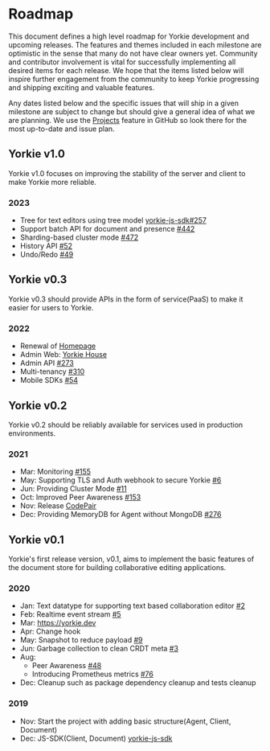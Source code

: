 # Roadmap
This document defines a high level roadmap for Yorkie development and upcoming releases.
The features and themes included in each milestone are optimistic in the sense that many do not have clear owners yet.
Community and contributor involvement is vital for successfully implementing all desired items for each release.
We hope that the items listed below will inspire further engagement from the community to keep Yorkie progressing and shipping exciting and valuable features.

Any dates listed below and the specific issues that will ship in a given milestone are subject to change but should give a general idea of what we are planning.
We use the [Projects](https://github.com/orgs/yorkie-team/projects) feature in GitHub so look there for the most up-to-date and issue plan.

## Yorkie v1.0

Yorkie v1.0 focuses on improving the stability of the server and client to make Yorkie more reliable.

### 2023

- Tree for text editors using tree model [yorkie-js-sdk#257](https://github.com/yorkie-team/yorkie-js-sdk/issues/257)
- Support batch API for document and presence [#442](https://github.com/yorkie-team/yorkie/issues/442)
- Sharding-based cluster mode [#472](https://github.com/yorkie-team/yorkie/issues/472)
- History API [#52](https://github.com/yorkie-team/yorkie/issues/52)
- Undo/Redo [#49](https://github.com/yorkie-team/yorkie/issues/49)

## Yorkie v0.3

Yorkie v0.3 should provide APIs in the form of service(PaaS) to make it easier for users to Yorkie.

### 2022

 - Renewal of [Homepage](https://github.com/yorkie-team/homepage)
 - Admin Web: [Yorkie House](https://github.com/yorkie-team/yorkie-house)
 - Admin API [#273](https://github.com/yorkie-team/yorkie/issues/273)
 - Multi-tenancy [#310](https://github.com/yorkie-team/yorkie/issues/310)
 - Mobile SDKs [#54](https://github.com/yorkie-team/yorkie/issues/54)

## Yorkie v0.2

Yorkie v0.2 should be reliably available for services used in production environments.

### 2021

 - Mar: Monitoring [#155](https://github.com/yorkie-team/yorkie/issues/155)
 - May: Supporting TLS and Auth webhook to secure Yorkie [#6](https://github.com/yorkie-team/yorkie/issues/6)
 - Jun: Providing Cluster Mode [#11](https://github.com/yorkie-team/yorkie/issues/11)
 - Oct: Improved Peer Awareness [#153](https://github.com/yorkie-team/yorkie/issues/153)
 - Nov: Release [CodePair](https://codepair.yorkie.dev/)
 - Dec: Providing MemoryDB for Agent without MongoDB [#276](https://github.com/yorkie-team/yorkie/pull/276)

## Yorkie v0.1

Yorkie's first release version, v0.1, aims to implement the basic features of the document store for building collaborative editing applications.

### 2020

 - Jan: Text datatype for supporting text based collaboration editor [#2](https://github.com/yorkie-team/yorkie/issues/2)
 - Feb: Realtime event stream [#5](https://github.com/yorkie-team/yorkie/issues/5)
 - Mar: https://yorkie.dev
 - Apr: Change hook
 - May: Snapshot to reduce payload [#9](https://github.com/yorkie-team/yorkie/issues/9)
 - Jun: Garbage collection to clean CRDT meta [#3](https://github.com/yorkie-team/yorkie/issues/3)
 - Aug:
   - Peer Awareness [#48](https://github.com/yorkie-team/yorkie/issues/48)
   - Introducing Prometheus metrics [#76](https://github.com/yorkie-team/yorkie/issues/76)
 - Dec: Cleanup such as package dependency cleanup and tests cleanup

### 2019
 - Nov: Start the project with adding basic structure(Agent, Client, Document)
 - Dec: JS-SDK(Client, Document) [yorkie-js-sdk](https://github.com/yorkie-team/yorkie-js-sdk)
